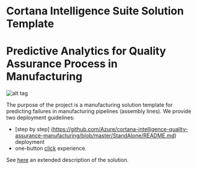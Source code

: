 # Cortana Intelligence Suite Solution Template
# Predictive Analytics for Quality Assurance Process in Manufacturing


![alt tag](https://cloud.githubusercontent.com/assets/16708375/19813606/35164740-9d43-11e6-88a9-607e7b9e3839.png)


The purpose of the project is a manufacturing solution template for predicting failures in manufacturing pipelines (assembly lines). We provide two deployment guidelines:

-  [step by step] (https://github.com/Azure/cortana-intelligence-quality-assurance-manufacturing/blob/master/StandAlone/README.md) deployment
-  one-button [click](https://github.com/Azure/cortana-intelligence-quality-assurance-manufacturing/blob/master/CIQSDeployment/caqs-patterns/manufacturing/ManufacturingTemplateInstructions.md) experience. 

See [here](https://github.com/Azure/cortana-intelligence-quality-assurance-manufacturing/blob/master/CIS_QAinManufacturing_BDM.md) an extended description of the solution.



